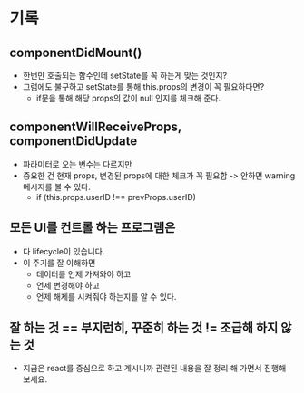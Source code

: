 # 기록

## componentDidMount()

- 한번만 호출되는 함수인데 setState를 꼭 하는게 맞는 것인지?
- 그럼에도 불구하고 setState를 통해 this.props의 변경이 꼭 필요하다면?
  - if문을 통해 해당 props의 값이 null 인지를 체크해 준다.

## componentWillReceiveProps, componentDidUpdate

- 파라미터로 오는 변수는 다르지만
- 중요한 건 현재 props, 변경된 props에 대한 체크가 꼭 필요함 -> 안하면 warning 메시지를 볼 수 있다.
  - if (this.props.userID !== prevProps.userID)

## 모든 UI를 컨트롤 하는 프로그램은

- 다 lifecycle이 있습니다.
- 이 주기를 잘 이해하면
  - 데이터를 언제 가져와야 하고
  - 언제 변경해야 하고
  - 언제 해제를 시켜줘야 하는지를 알 수 있다.

## 잘 하는 것 == 부지런히, 꾸준히 하는 것 != 조급해 하지 않는 것

- 지금은 react를 중심으로 하고 계시니까 관련된 내용을 잘 정리 해 가면서 진행해 보세요.

